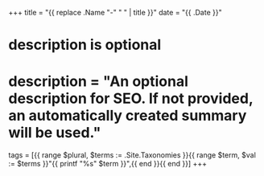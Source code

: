 +++
title = "{{ replace .Name "-" " " | title }}"
date = "{{ .Date }}"

#
# description is optional
#
# description = "An optional description for SEO. If not provided, an automatically created summary will be used."

tags = [{{ range $plural, $terms := .Site.Taxonomies }}{{ range $term, $val := $terms }}"{{ printf "%s" $term }}",{{ end }}{{ end }}]
+++
